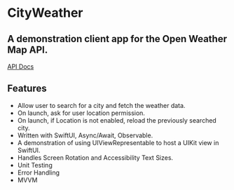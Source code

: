 #  CityWeather

## A demonstration client app for the Open Weather Map API.

[API Docs](https://openweathermap.org/api)

## Features
- Allow user to search for a city and fetch the weather data. 
- On launch, ask for user location permission.
- On launch, if Location is not enabled, reload the previously searched city.
- Written with SwiftUI, Async/Await, Observable.
- A demonstration of using UIViewRepresentable to host a UIKit view in SwiftUI.
- Handles Screen Rotation and Accessibility Text Sizes. 
- Unit Testing
- Error Handling
- MVVM

